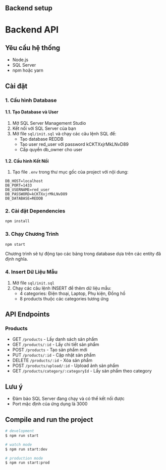 
## Backend setup

# Backend API

## Yêu cầu hệ thống
- Node.js
- SQL Server
- npm hoặc yarn

## Cài đặt

### 1. Cấu hình Database

#### 1.1. Tạo Database và User
1. Mở SQL Server Management Studio
2. Kết nối với SQL Server của bạn
3. Mở file `sql/init.sql` và chạy các câu lệnh SQL để:
   - Tạo database REDDB
   - Tạo user red_user với password kCKTXxjrMkLNvD89
   - Cấp quyền db_owner cho user

#### 1.2. Cấu hình Kết Nối
1. Tạo file `.env` trong thư mục gốc của project với nội dung:
```env
DB_HOST=localhost
DB_PORT=1433
DB_USERNAME=red_user
DB_PASSWORD=kCKTXxjrMkLNvD89
DB_DATABASE=REDDB
```

### 2. Cài đặt Dependencies
```bash
npm install
```

### 3. Chạy Chương Trình
```bash
npm start
```
Chương trình sẽ tự động tạo các bảng trong database dựa trên các entity đã định nghĩa.

### 4. Insert Dữ Liệu Mẫu
1. Mở file `sql/init.sql`
2. Chạy các câu lệnh INSERT để thêm dữ liệu mẫu:
   - 4 categories: Điện thoại, Laptop, Phụ kiện, Đồng hồ
   - 8 products thuộc các categories tương ứng

## API Endpoints

### Products
- GET `/products` - Lấy danh sách sản phẩm
- GET `/products/:id` - Lấy chi tiết sản phẩm
- POST `/products` - Tạo sản phẩm mới
- PUT `/products/:id` - Cập nhật sản phẩm
- DELETE `/products/:id` - Xóa sản phẩm
- POST `/products/upload/:id` - Upload ảnh sản phẩm
- GET `/products/category/:categoryId` - Lấy sản phẩm theo category

## Lưu ý
- Đảm bảo SQL Server đang chạy và có thể kết nối được
- Port mặc định của ứng dụng là 3000


## Compile and run the project

```bash
# development
$ npm run start

# watch mode
$ npm run start:dev

# production mode
$ npm run start:prod
```